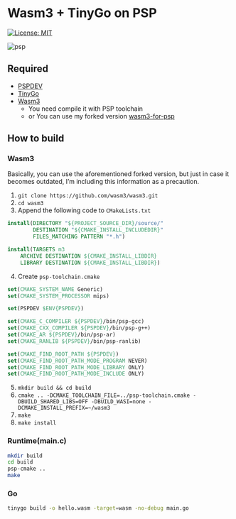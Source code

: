 # Wasm3 + TinyGo on PSP

[![License: MIT](https://img.shields.io/badge/License-MIT-brightgreen?style=flat-square)](/LICENSE)

![psp](https://github.com/user-attachments/assets/4d631e63-5412-47ba-a2e1-5a3262cabc3b)

## Required

- [PSPDEV](https://pspdev.github.io)
- [TinyGo](https://tinygo.org)
- [Wasm3](https://github.com/wasm3/wasm3)
  - You need compile it with PSP toolchain
  - or You can use my forked version [wasm3-for-psp](https://github.com/aethiopicuschan/wasm3-for-psp)

## How to build

### Wasm3

Basically, you can use the aforementioned forked version, but just in case it becomes outdated, I’m including this information as a precaution.

1. `git clone https://github.com/wasm3/wasm3.git`
2. `cd wasm3`
3. Append the following code to `CMakeLists.txt`

```cmake
install(DIRECTORY "${PROJECT_SOURCE_DIR}/source/"
        DESTINATION "${CMAKE_INSTALL_INCLUDEDIR}"
        FILES_MATCHING PATTERN "*.h")

install(TARGETS m3
    ARCHIVE DESTINATION ${CMAKE_INSTALL_LIBDIR}
    LIBRARY DESTINATION ${CMAKE_INSTALL_LIBDIR})
```

4. Create `psp-toolchain.cmake`

```cmake
set(CMAKE_SYSTEM_NAME Generic)
set(CMAKE_SYSTEM_PROCESSOR mips)

set(PSPDEV $ENV{PSPDEV})

set(CMAKE_C_COMPILER ${PSPDEV}/bin/psp-gcc)
set(CMAKE_CXX_COMPILER ${PSPDEV}/bin/psp-g++)
set(CMAKE_AR ${PSPDEV}/bin/psp-ar)
set(CMAKE_RANLIB ${PSPDEV}/bin/psp-ranlib)

set(CMAKE_FIND_ROOT_PATH ${PSPDEV})
set(CMAKE_FIND_ROOT_PATH_MODE_PROGRAM NEVER)
set(CMAKE_FIND_ROOT_PATH_MODE_LIBRARY ONLY)
set(CMAKE_FIND_ROOT_PATH_MODE_INCLUDE ONLY)
```

5. `mkdir build && cd build`
6. `cmake .. -DCMAKE_TOOLCHAIN_FILE=../psp-toolchain.cmake -DBUILD_SHARED_LIBS=OFF -DBUILD_WASI=none -DCMAKE_INSTALL_PREFIX=~/wasm3`
7. `make`
8. `make install`

### Runtime(main.c)

```sh
mkdir build
cd build
psp-cmake ..
make
```

### Go

```sh
tinygo build -o hello.wasm -target=wasm -no-debug main.go
```
